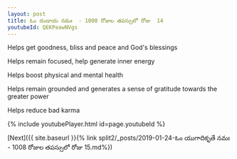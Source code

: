 ```yaml
---
layout: post
title: ఓం దండాయ నమః  - 1008 రోజుల తపస్సులో రోజు  14
youtubeId: QEKPeawNVgs
---
```

 
 
Helps get goodness, bliss and peace and God's blessings
 
Helps remain focused, help generate inner energy 
 
Helps boost physical and mental health 
 
Helps remain grounded and generates a sense of gratitude towards the greater power 
 
Helps reduce bad karma
 
 
 
 


{% include youtubePlayer.html id=page.youtubeId %}
 
[Next]({{ site.baseurl }}{% link  split2/_posts/2019-01-24-ఓం యుగాదికృతే నమః   - 1008 రోజుల తపస్సులో రోజు  15.md%})
 

